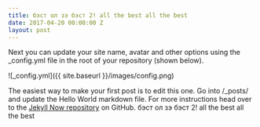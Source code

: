 ```yaml
---
title: бэст ол зэ бэст 2! all the best all the best
date: 2017-04-20 00:00:00 Z
layout: post
---
```


Next you can update your site name, avatar and other options using the _config.yml file in the root of your repository (shown below).

![_config.yml]({{ site.baseurl }}/images/config.png)

The easiest way to make your first post is to edit this one. Go into /_posts/ and update the Hello World markdown file. For more instructions head over to the [Jekyll Now repository](https://github.com/barryclark/jekyll-now) on GitHub.
бэст ол зэ бэст 2! all the best all the best
